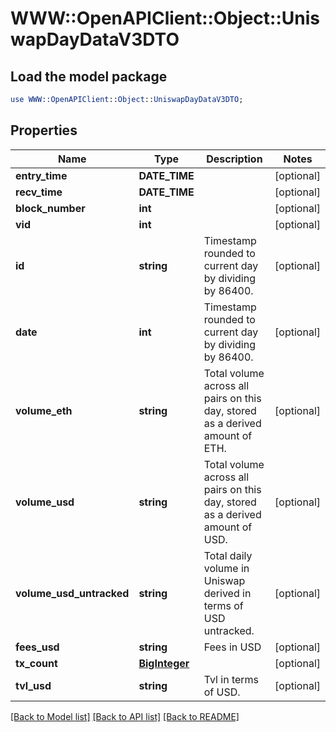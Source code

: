 # WWW::OpenAPIClient::Object::UniswapDayDataV3DTO

## Load the model package
```perl
use WWW::OpenAPIClient::Object::UniswapDayDataV3DTO;
```

## Properties
Name | Type | Description | Notes
------------ | ------------- | ------------- | -------------
**entry_time** | **DATE_TIME** |  | [optional] 
**recv_time** | **DATE_TIME** |  | [optional] 
**block_number** | **int** |  | [optional] 
**vid** | **int** |  | [optional] 
**id** | **string** | Timestamp rounded to current day by dividing by 86400. | [optional] 
**date** | **int** | Timestamp rounded to current day by dividing by 86400. | [optional] 
**volume_eth** | **string** | Total volume across all pairs on this day, stored as a derived amount of ETH. | [optional] 
**volume_usd** | **string** | Total volume across all pairs on this day, stored as a derived amount of USD. | [optional] 
**volume_usd_untracked** | **string** | Total daily volume in Uniswap derived in terms of USD untracked. | [optional] 
**fees_usd** | **string** | Fees in USD | [optional] 
**tx_count** | [**BigInteger**](BigInteger.md) |  | [optional] 
**tvl_usd** | **string** | Tvl in terms of USD. | [optional] 

[[Back to Model list]](../README.md#documentation-for-models) [[Back to API list]](../README.md#documentation-for-api-endpoints) [[Back to README]](../README.md)



